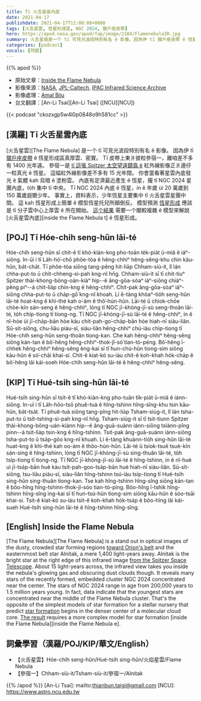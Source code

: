 ```yaml
---
title: Tī 火舌星痕內底
date: 2021-04-17
publishdate: 2021-04-17T12:00:00+0800
tags: [火舌星雲, 恆星形成區, NGC 2024, 獵戶座皮帶]
hero: https://apod.nasa.gov/apod/fap/image/2104/FlamenebulaIR.jpg
summary: 火舌星痕是一个 tī 可見光波段特別有名 ê 影像。因為伊 tī 獵戶座皮帶 ê 恆星形成區真厚雲、密實。
categories: [podcast]
vocals: [阿錕]
---
```


{{% apod %}}

- 原始文章：[Inside the Flame Nebula](https://apod.nasa.gov/apod/ap210417.html)
- 影像來源：[NASA](https://www.nasa.gov/), [JPL-Caltech](http://www.spitzer.caltech.edu/), [IPAC Infrared Science Archive](https://irsa.ipac.caltech.edu/Missions/spitzer.html)
- 影像處理：[Amal Biju](https://www.instagram.com/exploraspace)
- 台文翻譯：[An-Li Tsai][An-Li Tsai] ([NCU][NCU])

{{< podcast "ckozxgp5w4l0p0848o9h581cc" >}}

## [漢羅] Tī 火舌星雲內底

[火舌星雲][The Flame Nebula] 是一个 tī 可見光波段特別有名 ê 影像。
因為伊 tī [獵戶座皮帶][toward Orion's belt] ê 恆星形成區真厚雲、密實。
Tī 皮帶上東爿彼粒參宿一，離咱差不多有 1400 光年遠。
參宿一是 [tī 這張 Spitzer 太空望遠鏡翕 ê][from the Spitzer Space Telescope] 紅外線影像正爿邊仔一粒真光 ê 恆星。
這幅紅外線影像差不多有 15 光年闊。
你會當看著星雲內底發光 ê 氣體 kah 烏暗 ê 塗粉雲。
內底有足濟最近產生 ê 恆星，攏 tī NGC 2024 星團內底，to̍h 集中 tī 中央。
Tī NGC 2024 內底 ê 恆星，in ê 年歲 ùi 20 萬歲到 150 萬歲遐爾少年。
事實上，資料表示，少年恆星主要集中 tī 火舌星雲星團中間。
這 kah 恆星形成上簡單 ê 模型恆星托兒所顛倒反。
模型預測 [恆星形成][star formation] 應該是 tī 分子雲中心上厚雲 ê 所在開始。
[這个結果][The result] 需要一个閣較複雜 ê 模型來解說 [火舌星雲內底][inside the Flame Nebula t] ê 恆星形成。

## [POJ] Tī Hóe-chi̍h seng-hûn lāi-té

Hóe-chi̍h seng-hûn sī chi̍t-ê tī khó-kiàn-kng pho-toān te̍k-pia̍t ū-miâ ê iáⁿ-siōng.
In-ūi i tī La̍h-hō͘-chō phôe-tòa ê hêng-chhiⁿ hêng-sêng-khu chin kāu-hûn, ba̍t-cha̍t.
Tī phôe-tòa siōng tang-pêng hit-lia̍p Chham-siù-it, lî lán chha-put-to ū chi̍t-chheng-sì-pah kng-nî hn̄g.
Chham-siù-it sī tī chit-tiuⁿ Spitzer thài-khong-bōng-oán-kiàⁿ hip--ê âng-gōa-sòaⁿ iáⁿ-siōng chiàⁿ-pêng piⁿ--á chi̍t-lia̍p chin-kng ê hêng-chhiⁿ.
Chit-pak âng-gōa-sòaⁿ iáⁿ-siōng chha-put-to ū cha̍p-gō͘ kng-nî khoah.
Lí ē-tàng khòaⁿ-tio̍h seng-hûn lāi-té hoat-kng ê khì-thé kah o͘-àm ê thô͘-hún-hûn.
Lāi-té ū chiok-chōe chòe-kīn sán-seng ê hêng-chhiⁿ, lóng tī NGC jī-khòng-jī-sù seng-thoân lāi-té, to̍h chi̍p-tiong tī tiong-ng.
Tī NGC jī-khòng-jī-sù lāi-té ê hêng-chhiⁿ, in ê nî-hòe ùi jī-cha̍p-bān hòe kàu chi̍t-pah-go͘-cha̍p-bān hòe hiah-nī siàu-liân.
Sū-si̍t-siōng, chu-liāu piáu-sī, siàu-liân hêng-chhiⁿ chú-iàu chi̍p-tiong tī Hóe-chi̍h seng-hûn seng-thoân tiong-kan.
Che kah hêng-chhiⁿ hêng-sêng siōng kán-tan ê bô͘-hêng hêng-chhiⁿ-thok-jî-só͘ tian-tò-péng.
Bô͘-hêng ī-chhek hêng-chhiⁿ hêng-sêng èng-kai sī tī hun-chú-hûn tiong-sim siōng kāu-hûn ê só͘-chāi khai-sí.
Chit-ê kiat-kó su-iàu chi̍t-ê koh-khah ho̍k-cha̍p ê bô͘-hêng lâi kái-soeh Hóe-chi̍h seng-hûn lāi-té ê hêng-chhiⁿ hêng-sêng.

## [KIP] Tī Hué-tsi̍h sing-hûn lāi-té

Hué-tsi̍h sing-hûn sī tsi̍t-ê tī khó-kiàn-kng pho-tuān ti̍k-pia̍t ū-miâ ê iánn-siōng.
In-uī i tī  La̍h-hōo-tsō phuê-tuà ê hîng-tshinn hîng-sîng-khu tsin kāu-hûn, ba̍t-tsa̍t.
Tī phuê-tuà siōng tang-pîng hit-lia̍p Tsham-siùg-it, lî lán tsha-put-to ū tsi̍t-tshing-sì-pah kng-nî hn̄g.
Tsham-siùg-it sī tī tsit-tiunn Spitzer thài-khong-bōng-uán-kiànn hip--ê âng-guā-suànn iánn-siōng tsiànn-pîng pinn--á tsi̍t-lia̍p tsin-kng ê hîng-tshinn.
Tsit-pak âng-guā-suànn iánn-siōng tsha-put-to ū tsa̍p-gōo kng-nî khuah.
Lí ē-tàng khuànn-tio̍h sing-hûn lāi-té huat-kng ê khì-thé kah oo-àm ê thôo-hún-hûn.
Lāi-té ū tsiok-tsuē tsuè-kīn sán-sing ê hîng-tshinn, lóng tī NGC jī-khòng-jī-sù sing-thuân lāi-té, to̍h tsi̍p-tiong tī tiong-ng.
Tī NGC jī-khòng-jī-sù lāi-té ê hîng-tshinn, in ê nî-huè uì jī-tsa̍p-bān huè kàu tsi̍t-pah-goo-tsa̍p-bān huè hiah-nī siàu-liân.
Sū-si̍t-siōng, tsu-liāu piáu-sī, siàu-liân hîng-tshinn tsú-iàu tsi̍p-tiong tī Hué-tsi̍h sing-hûn sing-thuân tiong-kan.
Tse kah hîng-tshinn hîng-sîng siōng kán-tan ê bôo-hîng hîng-tshinn-thok-jî-sóo tian-tò-píng.
Bôo-hîng ī-tshik hîng-tshinn hîng-sîng ìng-kai sī tī hun-tsú-hûn tiong-sim siōng kāu-hûn ê sóo-tsāi khai-sí.
Tsit-ê kiat-kó su-iàu tsi̍t-ê koh-khah ho̍k-tsa̍p ê bôo-hîng lâi kái-sueh Hué-tsi̍h sing-hûn lāi-té ê hîng-tshinn hîng-sîng.

## [English] Inside the Flame Nebula

[The Flame Nebula][The Flame Nebula] is a stand out in optical images of the dusty, crowded star forming regions [toward Orion's belt][toward Orion's belt] and the easternmost belt star Alnitak, a mere 1,400 light-years away. Alnitak is the bright star at the right edge of this infrared image [from the Spitzer Space Telescope][from the Spitzer Space Telescope]. About 15 light-years across, the infrared view takes you inside the nebula's glowing gas and obscuring dust clouds though. It reveals many stars of the recently formed, embedded cluster NGC 2024 concentrated near the center. The stars of NGC 2024 range in age from 200,000 years to 1.5 million years young. In fact, data indicate that the youngest stars are concentrated near the middle of the Flame Nebula cluster. That's the opposite of the simplest models of star formation for a stellar nursery that predict [star formation][star formation] begins in the denser center of a molecular cloud core. [The result][The result] requires a more complex model for star formation [inside the Flame Nebula][inside the Flame Nebula e].


## 詞彙學習（漢羅/POJ/KIP/華文/English）

- 【火舌星雲】Hóe-chi̍h seng-hûn/Hué-tsi̍h sing-hûn/火焰星雲/Flame Nebula
- 【參宿一】Chham-siù-it/Tsham-siù-it/參宿一/Alnitak

{{% /apod %}}
[An-Li Tsai]: mailto:thianbun.taigi@gmail.com
[NCU]: https://www.astro.ncu.edu.tw

[copyright]: https://apod.nasa.gov/apod/fap/lib/about_apod.html#srapply

[The Flame Nebula e]:https://apod.nasa.gov/apod/ap210412.html
[The Flame Nebula t]:https://apod.tw/daily/20210412/
[toward Orion's belt]:https://apod.nasa.gov/apod/ap131212.html
[from the Spitzer Space Telescope]:https://www.spitzer.caltech.edu/image/sig14-031a-the-flame-nebula
[star formation]:http://science.nasa.gov/astrophysics/focus-areas/how-do-stars-form-and-evolve/
[The result]:http://arxiv.org/abs/1403.2741
[inside the Flame Nebula]:https://www.nasa.gov/mission_pages/chandra/multimedia/flame-nebula.html
